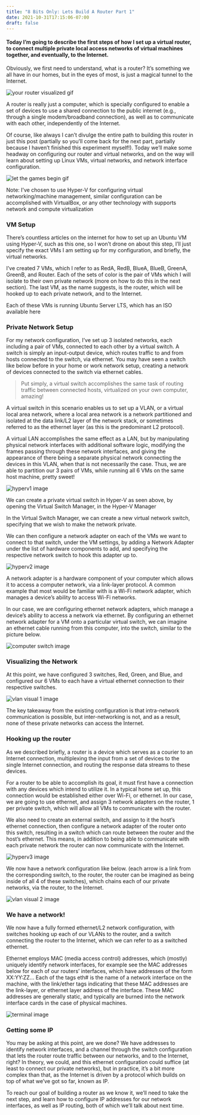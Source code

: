 ```yaml
---
title: "8 Bits Only: Lets Build A Router Part 1"
date: 2021-10-31T17:15:06-07:00
draft: false
---
```


#### Today I’m going to describe the first steps of how I set up a virtual router, to connect multiple private local access networks of virtual machines together, and eventually, to the Internet.

Obviously, we first need to understand, what is a router? It’s something we all have in our homes, but in the eyes of most, is just a magical tunnel to the Internet.

![your router visualized gif](https://media.giphy.com/media/IWp7xsHXRjOZ1hsg5y/giphy.gif)

A router is really just a computer, which is specially configured to
enable a set of devices to use a shared connection to the public internet (e.g., through a single modem/broadband connection), as well as to communicate with each other, independently of the Internet.

Of course, like always I can’t divulge the entire path to building this router in just this post (partially so you’ll come back for the next part, partially because I haven’t finished this experiment myself!). Today we’ll make some headway on configuring our router and virtual networks, and on the way will learn about setting up Linux VMs, virtual networks, and network interface configuration.

![let the games begin gif](https://media.giphy.com/media/xT0xevozBTg7ChpL44/giphy.gif)

Note: I’ve chosen to use Hyper-V for configuring virtual networking/machine management, similar configuration can be accomplished with VirtualBox, or any other technology with supports network and compute virtualization

### VM Setup

There’s countless articles on the internet for how to set up an Ubuntu VM using Hyper-V, such as this one, so I won’t drone on about this step, I’ll just specify the exact VMs I am setting up for my configuration, and briefly, the virtual networks.

I’ve created 7 VMs, which I refer to as RedA, RedB, BlueA, BlueB, GreenA, GreenB, and Router. Each of the sets of color is the pair of VMs which I will isolate to their own private network (more on how to do this in the next section). The last VM, as the name suggests, is the router, which will be hooked up to each private network, and to the Internet.

Each of these VMs is running Ubuntu Server LTS, which has an ISO available here

### Private Network Setup

For my network configuration, I’ve set up 3 isolated networks, each including a pair of VMs, connected to each other by a virtual switch. A switch is simply an input-output device, which routes traffic to and from hosts connected to the switch, via ethernet. You may have seen a switch like below before in your home or work network setup, creating a network of devices connected to the switch via ethernet cables.

> Put simply, a virtual switch accomplishes the same task of routing traffic between connected hosts, virtualized on your own computer, amazing!

A virtual switch in this scenario enables us to set up a VLAN, or a virtual local area network, where a local area network is a network partitioned and isolated at the data link/L2 layer of the network stack, or sometimes referred to as the ethernet layer (as this is the predominant L2 protocol).

A virtual LAN accomplishes the same effect as a LAN, but by manipulating physical network interfaces with additional software logic, modifying the frames passing through these network interfaces, and giving the appearance of there being a separate physical network connecting the devices in this VLAN, when that is not necessarily the case. Thus, we are able to partition our 3 pairs of VMs, while running all 6 VMs on the same host machine, pretty sweet!

![hyperv1 image](/hyperv1.png)

We can create a private virtual switch in Hyper-V as seen above, by opening the Virtual Switch Manager, in the Hyper-V Manager

In the Virtual Switch Manager, we can create a new virtual network switch, specifying that we wish to make the network private.

We can then configure a network adapter on each of the VMs we want to connect to that switch, under the VM settings, by adding a Network Adapter under the list of hardware components to add, and specifying the respective network switch to hook this adapter up to.

![hyperv2 image](/hyperv2.png)

A network adapter is a hardware component of your computer which allows it to access a computer network, via a link-layer protocol. A common example that most would be familiar with is a Wi-Fi network adapter, which manages a device’s ability to access Wi-Fi networks.

In our case, we are configuring ethernet network adapters, which manage a device’s ability to access a network via ethernet. By configuring an ethernet network adapter for a VM onto a particular virtual switch, we can imagine an ethernet cable running from this computer, into the switch, similar to the picture below.

![computer switch image](/switch_and_computer.png)

### Visualizing the Network

At this point, we have configured 3 switches, Red, Green, and Blue, and configured our 6 VMs to each have a virtual ethernet connection to their respective switches.

![vlan visual 1 image](/vlan_visual.png)

The key takeaway from the existing configuration is that intra-network communication is possible, but inter-networking is not, and as a result, none of these private networks can access the Internet.

### Hooking up the router

As we described briefly, a router is a device which serves as a courier to an Internet connection, multiplexing the input from a set of devices to the single Internet connection, and routing the response data streams to these devices.

For a router to be able to accomplish its goal, it must first have a connection with any devices which intend to utilize it. In a typical home set up, this connection would be established either over Wi-Fi, or ethernet. In our case, we are going to use ethernet, and assign 3 network adapters on the router, 1 per private switch, which will allow all VMs to communicate with the router.

We also need to create an external switch, and assign to it the host’s ethernet connection, then configure a network adapter of the router onto this switch, resulting in a switch which can route between the router and the host’s ethernet. This means, in addition to being able to communicate with each private network the router can now communicate with the Internet.

![hyperv3 image](/hyperv3.png)

We now have a network configuration like below. (each arrow is a link from the corresponding switch, to the router, the router can be imagined as being inside of all 4 of these switches), which chains each of our private networks, via the router, to the Internet.

![vlan visual 2 image](/vlan_visual2.png)

### We have a network!

We now have a fully formed ethernet/L2 network configuration, with switches hooking up each of our VLANs to the router, and a switch connecting the router to the Internet, which we can refer to as a switched ethernet.

Ethernet employs MAC (media access control) addresses, which (mostly) uniquely identify network interfaces, for example see the MAC addresses below for each of our routers’ interfaces, which have addresses of the form XX:YY:ZZ… Each of the tags eth# is the name of a network interface on the machine, with the link/ether tags indicating that these MAC addresses are the link-layer, or ethernet layer address of the interface. These MAC addresses are generally static, and typically are burned into the network interface cards in the case of physical machines.

![terminal image](/terminal1.png)

### Getting some IP

You may be asking at this point, are we done? We have addresses to identify network interfaces, and a channel through the switch configuration that lets the router route traffic between our networks, and to the Internet, right? In theory, we could, and this ethernet configuration could suffice (at least to connect our private networks), but in practice, it’s a bit more complex than that, as the Internet is driven by a protocol which builds on top of what we’ve got so far, known as IP.

To reach our goal of building a router as we know it, we’ll need to take the next step, and learn how to configure IP addresses for our network interfaces, as well as IP routing, both of which we’ll talk about next time.


